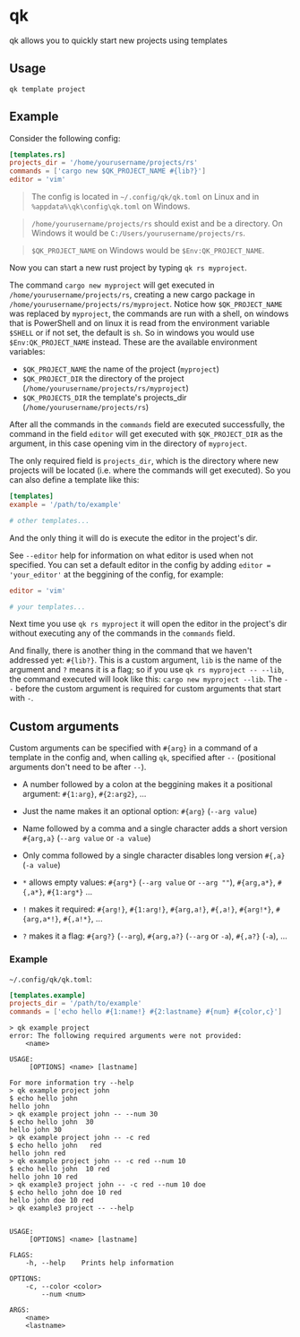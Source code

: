 # qk

qk allows you to quickly start new projects using templates

## Usage

```
qk template project
```

## Example

Consider the following config:

```toml
[templates.rs]
projects_dir = '/home/yourusername/projects/rs'
commands = ['cargo new $QK_PROJECT_NAME #{lib?}']
editor = 'vim'
```

> The config is located in `~/.config/qk/qk.toml` on Linux and in
> `%appdata%\qk\config\qk.toml` on Windows.

> `/home/yourusername/projects/rs` should exist and be a directory. On Windows
> it would be `C:/Users/yourusername/projects/rs`.

> `$QK_PROJECT_NAME` on Windows would be `$Env:QK_PROJECT_NAME`.

Now you can start a new rust project by typing `qk rs myproject`.

The command `cargo new myproject` will get executed in
`/home/yourusername/projects/rs`, creating a new cargo package in
`/home/yourusername/projects/rs/myproject`. Notice how `$QK_PROJECT_NAME` was
replaced by `myproject`, the commands are run with a shell, on windows that is
PowerShell and on linux it is read from the environment variable `$SHELL` or if
not set, the default is `sh`. So in windows you would use
`$Env:QK_PROJECT_NAME` instead. These are the available environment variables:

- `$QK_PROJECT_NAME` the name of the project (`myproject`)
- `$QK_PROJECT_DIR` the directory of the project (`/home/yourusername/projects/rs/myproject`)
- `$QK_PROJECTS_DIR` the template's projects_dir (`/home/yourusername/projects/rs`)

After all the commands in the `commands` field are executed successfully, the
command in the field `editor` will get executed with `$QK_PROJECT_DIR` as the
argument, in this case opening vim in the directory of `myproject`.

The only required field is `projects_dir`, which is the directory where new
projects will be located (i.e. where the commands will get executed). So you
can also define a template like this:

```toml
[templates]
example = '/path/to/example'

# other templates...
```

And the only thing it will do is execute the editor in the project's dir.

See `--editor` help for information on what editor is used when not
specified. You can set a default editor in the config by adding
`editor = 'your_editor'` at the beggining of the config, for example:

```toml
editor = 'vim'

# your templates...
```

Next time you use `qk rs myproject` it will open the editor in the project's
dir without executing any of the commands in the `commands` field.

And finally, there is another thing in the command that we haven't addressed
yet: `#{lib?}`. This is a custom argument, `lib` is the name of the argument
and `?` means it is a flag; so if you use `qk rs myproject -- --lib`, the
command executed will look like this: `cargo new myproject --lib`. The `--`
before the custom argument is required for custom arguments that start with `-`.

## Custom arguments

Custom arguments can be specified with `#{arg}` in a command of a template in
the config and, when calling `qk`, specified after `--` (positional arguments
don't need to be after `--`).

- A number followed by a colon at the beggining makes it a positional argument:
`#{1:arg}`, `#{2:arg2}`, ...

- Just the name makes it an optional option: `#{arg}` (`--arg value`)

- Name followed by a comma and a single character adds a short version `#{arg,a}`
(`--arg value` or `-a value`)

- Only comma followed by a single character disables long version `#{,a}` (`-a
value`)

- `*` allows empty values: `#{arg*}` (`--arg value` or `--arg ""`),
`#{arg,a*}`, `#{,a*}`, `#{1:arg*}` ...

- `!` makes it required: `#{arg!}`, `#{1:arg!}`, `#{arg,a!}`, `#{,a!}`,
`#{arg!*}`, `#{arg,a*!}`, `#{,a!*}`, ...

- `?` makes it a flag: `#{arg?}` (`--arg`), `#{arg,a?}` (`--arg` or `-a`),
`#{,a?}` (`-a`), ...

### Example

`~/.config/qk/qk.toml`:

```toml
[templates.example]
projects_dir = '/path/to/example'
commands = ['echo hello #{1:name!} #{2:lastname} #{num} #{color,c}']
```

```
> qk example project
error: The following required arguments were not provided:
    <name>

USAGE:
     [OPTIONS] <name> [lastname]

For more information try --help
> qk example project john
$ echo hello john
hello john
> qk example project john -- --num 30
$ echo hello john  30
hello john 30
> qk example project john -- -c red
$ echo hello john   red
hello john red
> qk example project john -- -c red --num 10
$ echo hello john  10 red
hello john 10 red
> qk example3 project john -- -c red --num 10 doe
$ echo hello john doe 10 red
hello john doe 10 red
> qk example3 project -- --help


USAGE:
     [OPTIONS] <name> [lastname]

FLAGS:
    -h, --help    Prints help information

OPTIONS:
    -c, --color <color>
        --num <num>

ARGS:
    <name>
    <lastname>
```
